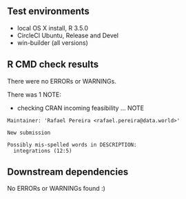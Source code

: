 ## Test environments

* local OS X install, R 3.5.0
* CircleCI Ubuntu, Release and Devel
* win-builder (all versions)

## R CMD check results

There were no ERRORs or WARNINGs.

There was 1 NOTE:

* checking CRAN incoming feasibility ... NOTE
```
Maintainer: 'Rafael Pereira <rafael.pereira@data.world>'

New submission

Possibly mis-spelled words in DESCRIPTION:
  integrations (12:5)
```

## Downstream dependencies

No ERRORs or WARNINGs found :)
